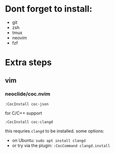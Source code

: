 # Dont forget to install:
* git
* zsh
* tmux
* neovim
* fzf
# Extra steps
## vim
### neoclide/coc.nvim
```
:CocInstall coc-json
```
for C/C++ support
```
:CocInstall coc-clangd
```
this requries `clangd` to be installed. some options:
* on Ubuntu: `sudo apt install clangd`
* or try via the plugin: `:CocCommand clangd.install`
